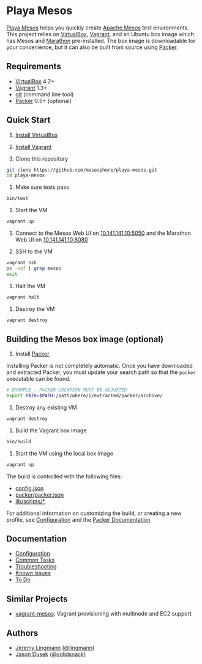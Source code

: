 # Playa Mesos

[Playa Mesos][8] helps you quickly create [Apache Mesos][1] test environments.
This project relies on [VirtualBox][5], [Vagrant][6], and an Ubuntu box image
which has Mesos and [Marathon][2] pre-installed. The box image is downloadable for your
convenience, but it can also be built from source using [Packer][9].

## Requirements

* [VirtualBox][5] 4.2+
* [Vagrant][6] 1.3+
* [git](http://git-scm.com/downloads) (command line tool)
* [Packer][9] 0.5+ (optional)

## Quick Start

1. [Install VirtualBox](https://www.virtualbox.org/wiki/Downloads)

1. [Install Vagrant](http://www.vagrantup.com/downloads.html)

1. Clone this repository

  ```bash
  git clone https://github.com/mesosphere/playa-mesos.git
  cd playa-mesos
  ```

1. Make sure tests pass

  ```bash
  bin/test
  ```

1. Start the VM

  ```bash
  vagrant up
  ```

1. Connect to the Mesos Web UI on [10.141.141.10:5050](http://10.141.141.10:5050) and the Marathon Web UI on [10.141.141.10:8080](http://10.141.141.10:8080)

1. SSH to the VM

  ```bash
  vagrant ssh
  ps -eaf | grep mesos
  exit
  ```

1. Halt the VM

  ```bash
  vagrant halt
  ```

1. Destroy the VM

  ```bash
  vagrant destroy
  ```

## Building the Mesos box image (optional)

1. Install [Packer][9]

  Installing Packer is not completely automatic. Once you have downloaded and
  extracted Packer, you must update your search path so that the `packer`
  executable can be found.

  ```bash
  # EXAMPLE - PACKER LOCATION MUST BE ADJUSTED
  export PATH=$PATH:/path/where/i/extracted/packer/archive/
  ```

1. Destroy any existing VM

  ```bash
  vagrant destroy
  ```

1. Build the Vagrant box image

  ```bash
  bin/build
  ```

1. Start the VM using the local box image

  ```bash
  vagrant up
  ```

The build is controlled with the following files:

* [config.json][21]
* [packer/packer.json][22]
* [lib/scripts/*][23]

For additional information on customizing the build, or creating a new profile,
see [Configuration][15] and the [Packer Documentation][20].

## Documentation

* [Configuration][15]
* [Common Tasks][16]
* [Troubleshooting][17]
* [Known Issues][18]
* [To Do][19]

## Similar Projects

* [vagrant-mesos](https://github.com/everpeace/vagrant-mesos): Vagrant
  provisioning with multinode and EC2 support

## Authors

* [Jeremy Lingmann](https://github.com/lingmann) ([@lingmann](https://twitter.com/lingmann))
* [Jason Dusek](https://github.com/solidsnack) ([@solidsnack](https://twitter.com/solidsnack))

[1]: http://incubator.apache.org/mesos/ "Apache Mesos"
[2]: http://github.com/mesosphere/marathon "Marathon"
[3]: http://jenkins-ci.org/ "Jenkins"
[4]: http://zookeeper.apache.org/ "Apache Zookeeper"
[5]: http://www.virtualbox.org/ "VirtualBox"
[6]: http://www.vagrantup.com/ "Vagrant"
[7]: http://www.ansibleworks.com "Ansible"
[8]: https://github.com/mesosphere/playa-mesos "Playa Mesos"
[9]: http://www.packer.io "Packer"
[13]: http://mesosphere.io/downloads "Mesosphere Downloads"
[14]: http://www.ubuntu.com "Ubuntu"
[15]: doc/config.md "Configuration"
[16]: doc/common_tasks.md "Common Tasks"
[17]: doc/troubleshooting.md "Troubleshooting"
[18]: doc/known_issues.md "Known Issues"
[19]: doc/to_do.md "To Do"
[20]: http://www.packer.io/docs "Packer Documentation"
[21]: config.json "config.json"
[22]: packer/packer.json "packer.json"
[23]: lib/scripts "scripts"
